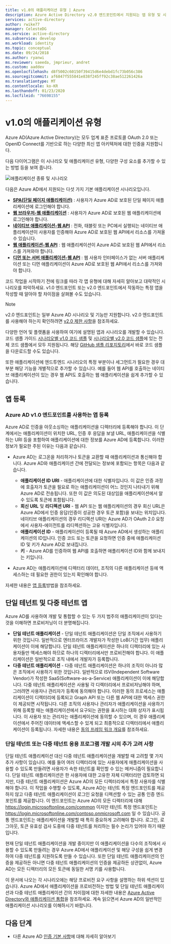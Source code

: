 ```yaml
---
title: v1.0의 애플리케이션 유형 | Azure
description: Azure Active Directory v2.0 엔드포인트에서 지원되는 앱 유형 및 시나리오에 대해 설명합니다.
services: active-directory
author: rwike77
manager: CelesteDG
ms.service: active-directory
ms.subservice: develop
ms.workload: identity
ms.topic: conceptual
ms.date: 09/24/2018
ms.author: ryanwi
ms.reviewer: saeeda, jmprieur, andret
ms.custom: aaddev
ms.openlocfilehash: d8f5002c60150f39415d6e4debd1fc73b056c386
ms.sourcegitcommit: af6847f555841e838f245ff92c38ae512261426a
ms.translationtype: MT
ms.contentlocale: ko-KR
ms.lasthandoff: 01/23/2020
ms.locfileid: "76698155"
---
```

# <a name="application-types-in-v10"></a>v1.0의 애플리케이션 유형

Azure AD(Azure Active Directory)는 모두 업계 표준 프로토콜 OAuth 2.0 또는 OpenID Connect를 기반으로 하는 다양한 최신 앱 아키텍처에 대한 인증을 지원합니다.

다음 다이어그램은 이 시나리오 및 애플리케이션 유형, 다양한 구성 요소를 추가할 수 있는 방법 등을 보여 줍니다.

![애플리케이션 종류 및 시나리오](./media/authentication-scenarios/application_types_and_scenarios.png)

다음은 Azure AD에서 지원되는 다섯 가지 기본 애플리케이션 시나리오입니다.

- **[SPA(단일 페이지 애플리케이션)](single-page-application.md)** : 사용자가 Azure AD로 보호된 단일 페이지 애플리케이션에 로그인해야 합니다.
- **[웹 브라우저-웹 애플리케이션](web-app.md)** : 사용자가 Azure AD로 보호된 웹 애플리케이션에 로그인해야 합니다.
- **[네이티브 애플리케이션-웹 API](native-app.md)** : 전화, 태블릿 또는 PC에서 실행되는 네이티브 애플리케이션이 사용자를 인증해야 Azure AD로 보호된 웹 API에서 리소스를 가져올 수 있습니다.
- **[웹 애플리케이션-웹 API](web-api.md)** : 웹 애플리케이션이 Azure AD로 보호된 웹 API에서 리소스를 가져와야 합니다.
- **[디먼 또는 서버 애플리케이션-웹 API](service-to-service.md)** : 웹 사용자 인터페이스가 없는 서버 애플리케이션 또는 디먼 애플리케이션이 Azure AD로 보호된 웹 API에서 리소스를 가져와야 합니다.

코드 작업을 시작하기 전에 링크를 따라 각 앱 유형에 대해 자세히 알아보고 대략적인 시나리오를 파악하세요. v1.0 엔드포인트 또는 v2.0 엔드포인트에서 작동하는 특정 앱을 작성할 때 알아야 할 차이점을 살펴볼 수도 있습니다.

> [!NOTE]
> v2.0 엔드포인트는 일부 Azure AD 시나리오 및 기능만 지원합니다. v2.0 엔드포인트를 사용해야 하는지 확인하려면 [v2.0 제한 사항](active-directory-v2-limitations.md)을 참조하세요.

다양한 언어 및 플랫폼을 사용하여 여기에 설명된 앱과 시나리오를 개발할 수 있습니다. 코드 샘플 가이드 [시나리오별 v1.0 코드 샘플](sample-v1-code.md) 및 [시나리오별 v2.0 코드 샘플](sample-v2-code.md)에 있는 전체 코드 샘플에서 모두 지원됩니다. 해당 [GitHub 샘플 리포지토리](https://github.com/Azure-Samples?q=active-directory)에서 바로 코드 샘플을 다운로드할 수도 있습니다.

또한 애플리케이션에 엔드투엔드 시나리오의 특정 부분이나 세그먼트가 필요한 경우 대부분 해당 기능을 개별적으로 추가할 수 있습니다. 예를 들어 웹 API를 호출하는 네이티브 애플리케이션이 있는 경우 웹 API도 호출하는 웹 애플리케이션을 쉽게 추가할 수 있습니다.

## <a name="app-registration"></a>앱 등록

### <a name="registering-an-app-that-uses-the-azure-ad-v10-endpoint"></a>Azure AD v1.0 엔드포인트를 사용하는 앱 등록

Azure AD로 인증을 아웃소싱하는 애플리케이션을 디렉터리에 등록해야 합니다. 이 단계에서는 애플리케이션이 위치한 URL, 인증 후 응답을 보낼 URL, 애플리케이션을 식별하는 URI 등을 포함하여 애플리케이션에 대한 정보를 Azure AD에 등록합니다. 이러한 정보가 필요한 주된 이유는 다음과 같습니다.

* Azure AD는 로그온을 처리하거나 토큰을 교환할 때 애플리케이션과 통신해야 합니다. Azure AD와 애플리케이션 간에 전달되는 정보에 포함되는 항목은 다음과 같습니다.
  
  * **애플리케이션 ID URI** - 애플리케이션에 대한 식별자입니다. 이 값은 인증 과정에 호출자가 토큰을 필요로 하는 애플리케이션이 어느 것인지 나타내기 위해 Azure AD로 전송됩니다. 또한 이 값은 의도된 대상임을 애플리케이션에서 알 수 있도록 토큰에 포함됩니다.
  * **회신 URL** 및 **리디렉션 URI** - 웹 API 또는 웹 애플리케이션의 경우 회신 URL은 Azure AD에서 인증 응답(인증이 성공한 경우 토큰 포함)을 보내는 위치입니다. 네이티브 애플리케이션의 경우 리디렉션 URI는 Azure AD가 OAuth 2.0 요청에서 사용자-에이전트를 리디렉션하는 고유 식별자입니다.
  * **애플리케이션 ID** - 애플리케이션이 등록될 때 Azure AD에서 생성하는 애플리케이션의 ID입니다. 인증 코드 또는 토큰을 요청하면 인증 중에 애플리케이션 ID 및 키가 Azure AD로 보내집니다.
  * **키** - Azure AD를 인증하여 웹 API를 호출하면 애플리케이션 ID와 함께 보내지는 키입니다.
* Azure AD는 애플리케이션에 디렉터리 데이터, 조직의 다른 애플리케이션 등에 액세스하는 데 필요한 권한이 있는지 확인해야 합니다.

자세한 내용은 [앱 등록](quickstart-register-app.md)방법을 참조하세요.

## <a name="single-tenant-and-multi-tenant-apps"></a>단일 테넌트 및 다중 테넌트 앱

Azure AD를 사용하여 개발 및 통합할 수 있는 두 가지 범주의 애플리케이션이 있다는 것을 이해하면 프로비저닝이 더 분명해집니다.

* **단일 테넌트 애플리케이션** - 단일 테넌트 애플리케이션은 단일 조직에서 사용하기 위한 것입니다. 일반적으로 엔터프라이즈 개발자가 작성한 LoB(기간 업무) 애플리케이션이 이에 해당합니다. 단일 테넌트 애플리케이션은 하나의 디렉터리에 있는 사용자들만 액세스해야 하므로 하나의 디렉터리에서만 프로비전해야 합니다. 이 애플리케이션은 일반적으로 조직 내에서 개발자가 등록합니다.
* **다중 테넌트 애플리케이션** - 다중 테넌트 애플리케이션은 하나의 조직이 아니라 많은 조직에서 사용하기 위한 것입니다. 일반적으로 ISV(Independent Software Vendor)가 작성한 SaaS(Software-as-a-Service) 애플리케이션이 이에 해당합니다. 다중 테넌트 애플리케이션은 사용될 각 디렉터리에서 프로비저닝해야 하며, 그러려면 사용자나 관리자가 등록에 동의해야 합니다. 이러한 동의 프로세스는 애플리케이션이 디렉터리에 등록되고 Graph API 또는 다른 웹 API에 대한 액세스 권한이 제공되면 시작됩니다. 다른 조직의 사용자나 관리자가 애플리케이션을 사용하기 위해 등록할 때는 애플리케이션에서 요구되는 권한을 표시하는 대화 상자가 표시됩니다. 이 사용자 또는 관리자는 애플리케이션에 동의할 수 있으며, 이 경우 애플리케이션에서 주어진 데이터에 액세스할 수 있게 되고 최종적으로 디렉터리에서 애플리케이션이 등록됩니다. 자세한 내용은 [동의 프레임 워크 개요](consent-framework.md)를 참조하세요.

### <a name="additional-considerations-when-developing-single-tenant-or-multi-tenant-apps"></a>단일 테넌트 또는 다중 테넌트 응용 프로그램 개발 시의 추가 고려 사항

단일 테넌트 애플리케이션 대신 다중 테넌트 애플리케이션을 개발할 때 고려할 몇 가지 추가 사항이 있습니다. 예를 들어 여러 디렉터리에 있는 사용자에게 애플리케이션을 사용할 수 있도록 만들려면 사용자가 속한 테넌트를 확인할 수 있는 메커니즘이 필요합니다. 단일 테넌트 애플리케이션은 한 사용자에 대한 고유한 자체 디렉터리만 검토하면 되지만, 다중 테넌트 애플리케이션은 Azure AD의 모든 디렉터리에서 특정 사용자를 식별해야 합니다. 이 작업을 수행할 수 있도록, Azure AD는 테넌트 특정 엔드포인트를 제공하지 않고 다중 테넌트 애플리케이션이 로그인 요청을 디렉션할 수 있는 공통 인증 엔드포인트를 제공합니다. 이 엔드포인트는 Azure AD의 모든 디렉터리에 대해 https://login.microsoftonline.com/common 이지만 테넌트 특정 엔드포인트는 https://login.microsoftonline.com/contoso.onmicrosoft.com 일 수 있습니다. 공통 엔드포인트는 애플리케이션을 개발할 때 특히 중요하게 고려해야 합니다. 로그인, 로그아웃, 토큰 유효성 검사 도중에 다중 테넌트를 처리하는 필수 논리가 있어야 하기 때문입니다.

현재 단일 테넌트 애플리케이션을 개발 중이지만 이 애플리케이션을 다수의 조직에서 사용할 수 있도록 만들려는 경우 Azure AD에서 애플리케이션 및 해당 구성을 쉽게 변경하여 다중 테넌트를 지원하도록 만들 수 있습니다. 또한 단일 테넌트 애플리케이션의 인증을 제공하든 아니면 다중 테넌트 애플리케이션의 인증을 제공하든 상관없이, Azure AD는 모든 디렉터리의 모든 토큰에 동일한 서명 키를 사용합니다.

이 문서에 나오는 각 시나리오에는 해당 프로비전 요구 사항을 설명하는 하위 섹션이 있습니다. Azure AD에서 애플리케이션을 프로비전하는 방법 및 단일 테넌트 애플리케이션과 다중 테넌트 애플리케이션 간의 차이점에 대한 자세한 내용은 [Azure Active Directory와 애플리케이션 통합](quickstart-v1-integrate-apps-with-azure-ad.md)을 참조하세요. 계속 읽으면서 Azure AD의 일반적인 애플리케이션 시나리오를 이해하시기 바랍니다.

## <a name="next-steps"></a>다음 단계

- 다른 Azure AD [인증 기본 사항](v1-authentication-scenarios.md)에 대해 자세히 알아보기
